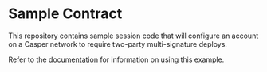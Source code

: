 # Sample Contract

This repository contains sample session code that will configure an account on a Casper network to require two-party multi-signature deploys.

Refer to the [documentation](https://docs.casperlabs.io/workflow/two-party-multi-sig/) for information on using this example.
